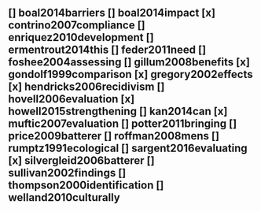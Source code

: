 []   boal2014barriers
[]   boal2014impact
[x] contrino2007compliance
[]   enriquez2010development
[]   ermentrout2014this
[]   feder2011need
[]   foshee2004assessing
[]   gillum2008benefits
[x] gondolf1999comparison
[x] gregory2002effects
[x] hendricks2006recidivism
[]   hovell2006evaluation
[x] howell2015strengthening
[]   kan2014can
[x] muftic2007evaluation
[]   potter2011bringing
[]   price2009batterer
[]   roffman2008mens
[]   rumptz1991ecological
[]   sargent2016evaluating
[x] silvergleid2006batterer
[]   sullivan2002findings
[]   thompson2000identification
[]   welland2010culturally
----------------------------
